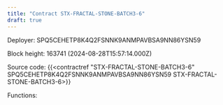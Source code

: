 ```yaml
---
title: "Contract STX-FRACTAL-STONE-BATCH3-6"
draft: true
---
```

Deployer: SPQ5CEHETP8K4Q2FSNNK9ANMPAVBSA9NN86YSN59


 



Block height: 163741 (2024-08-28T15:57:14.000Z)

Source code: {{<contractref "STX-FRACTAL-STONE-BATCH3-6" SPQ5CEHETP8K4Q2FSNNK9ANMPAVBSA9NN86YSN59 STX-FRACTAL-STONE-BATCH3-6>}}

Functions:


